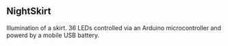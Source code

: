 NightSkirt
----------

Illumination of a skirt. 36 LEDs controlled via an Arduino microcontroller and 
powerd by a mobile USB battery.
